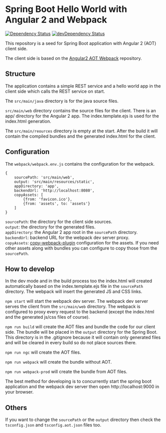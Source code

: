 # Spring Boot Hello World with Angular 2 and Webpack
[![Dependency Status](https://david-dm.org/Efk3/spring-boot-angular2-seed.svg)](https://david-dm.org/Efk3/spring-boot-angular2-seed)
[![devDependency Status](https://david-dm.org/Efk3/spring-boot-angular2-seed/dev-status.svg)](https://david-dm.org/Efk3/spring-boot-angular2-seed?type=dev)

This repository is a seed for Spring Boot application with Angular 2 (AOT) client side.

The client side is based on the [Angular2 AOT Webpack](https://github.com/blacksonic/angular2-aot-webpack/) repository.

## Structure

The application contains a simple REST service 
and a hello world app in the client side which calls the REST service on start.

The ``src/main/java`` directory is for the java source files.

``src/main/web`` directory contains the source files for the client.
There is an app/ directory for the Angular 2 app.
The index.template.ejs is used for the index.html generation.

The ``src/main/reources`` directory is empty at the start. After the build it 
will contain the compiled bundles and the generated index.html for the client.

## Configuration

The ``webpack/webpack.env.js`` contains the configuration for the webpack.

```
{
    sourcePath: 'src/main/web',
    output: 'src/main/resources/static',
    appDirectory: 'app',
    backendUrl: 'http://localhost:8080',
    copyAssets: [
        {from: 'favicon.ico'},
        {from: 'assets', to: 'assets'}
    ]
}
```

``sourcePath``: the directory for the client side sources.<br />
``output``: the directory for the generated files.<br />
``appDirectory``: the Angular 2 app root in the ``sourcePath`` directory.<br />
``backendUrl``: backend URL for the webpack dev server proxy.<br />
``copyAssets``: [copy-webpack-plugin](https://github.com/kevlened/copy-webpack-plugin)
configuration for the assets. If you need other assets along with bundles you can configure
to copy those from the ``sourcePath``.

## How to develop

In the dev mode and in the build process too the index.html will created automatically based on the
index.template.ejs file in the ``sourcePath`` directory. The webpack will insert the generated 
JS and CSS links.

``npm start`` will start the webpack dev server. The webpack dev server serves the client from the
``src/main/web`` directory. The webpack is configured to proxy every request to the backend 
(except the index.html and the generated js/css files of course).

``npm run build`` will create the AOT files and bundle the code for our client side.
The bundle will be placed in the ``output`` directory for the Spring Boot.
This directory is in the .gitignore because it will contain only generated files and will be 
cleared in every build so do not place sources there.

``npm run ngc`` will create the AOT files.

``npm run webpack`` will create the bundle without AOT.

``npm run webpack-prod`` will create the bundle from AOT files.

The best method for developing is to concurrently start the spring boot application and the
webpack dev server then open http://localhost:9000 in your browser.

## Others

If you want to change the ``sourcePath`` or the ``output`` directory then check the ``tsconfig.json``
and ``tsconfig.aot.json`` files too.

